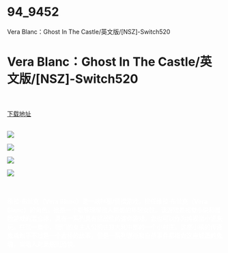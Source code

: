 # 94_9452
Vera Blanc：Ghost In The Castle/英文版/[NSZ]-Switch520
# Vera Blanc：Ghost In The Castle/英文版/[NSZ]-Switch520
 <br/></br>
[下载地址](https://www.switch520.cc/article/9452 "下载地址")
<br/></br>

<p><span style="color: #ffffff;"><strong><img src="https://www.switch520.cc/muke_img/upload_art_editor_20210201-1_4f70810ecae9729cf6109a16c9585b44.jpg"></strong></span></p>
<p><span style="color: #ffffff;"><strong><img src="https://www.switch520.cc/muke_img/upload_art_editor_20210201-1_ca258fd34cb58ee31bf4ae3ebca0a6f4.jpg"></strong></span></p>
<p><span style="color: #ffffff;"><strong><img src="https://www.switch520.cc/muke_img/upload_art_editor_20210201-1_1a225bd4885e14fea6a4ff717b99740c.jpg"></strong></span></p>
<p><span style="color: #ffffff;"><strong><img src="https://www.switch520.cc/muke_img/upload_art_editor_20210201-1_a5036bdc71a9e5ead7a804e24a33a1a0.jpg">&nbsp;</strong></span></p>
<p>&nbsp;</p>
<p><span style="color: #ffffff;"><strong>维拉·布兰克（Vera Blanc）是一款神秘/侦探游戏。担任维拉·布兰克（Vera Blanc）的角色，她是一个能够理解他人思想的年轻女性。该游戏是视觉小说和冒险游戏的混合体，具有一系列具有挑战性的迷你游戏，您也可以作为纯视觉小说来玩。在这一集中，我们的女主人公前往意大利中部的一个小村庄。这座小镇的传奇鬼魂似乎不过是一个古朴的故事，但是一系列谋杀和自杀事件都指向这座城堡的鬼魂，当地人对此感到恐惧。</strong></span></p>
<p>&nbsp;</p>
<p><span style="color: #ffffff;"><strong>&nbsp;</strong></span></p>
<p><span style="color: #ffffff;"><strong>&nbsp;</strong></span></p>
